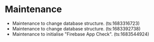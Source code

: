 # Maintenance
- Maintenance to change database structure. (ts:1683316723)
- Maintenance to change database structure. (ts:1683392738)
- Maintenance to initialise "Firebase App Check". (ts:1683544924)
